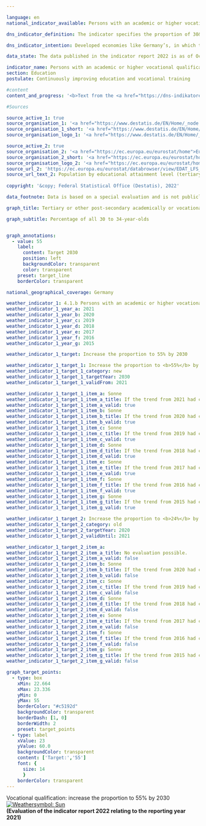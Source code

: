 ```yaml
---

language: en    
national_indicator_available: Persons with an academic or higher vocational qualification    

dns_indicator_definition: The indicator specifies the proportion of 30&nbsp;to 34-year-olds who hold a certificate from the tertiary education sector (levels 5&nbsp;to 8&nbsp;of <abbr title="International Standard Classification of Education">ISCED</abbr> 2011) or a post-secondary non-tertiary certificate (<abbr title="International Standard Classification of Education">ISCED</abbr> level 4).    

dns_indicator_intention: Developed economies like Germany’s, in which the service sector and the demand for knowledge and expertise are becoming increasingly important, need a highly skilled labour force. According to the updated national sustainable development targets, 55% of 30&nbsp;to 34-year-olds are to possess a tertiary or other post-secondary qualification by 2030.    

data_state: The data published in the indicator report 2022 is as of Oct 31 2022. The data shown on this platform is updated regularly, so that more current data may be available online than published in the <a href="https://dns-indikatoren.de/assets/publications/reports/en/2022.pdf">indicator report 2022</a>.    

indicator_name: Persons with an academic or higher vocational qualification    
section: Education    
postulate: Continuously improving education and vocational training    

#content     
content_and_progress: '<b>Text from the <a href="https://dns-indikatoren.de/assets/publications/reports/en/2021.pdf">Indicator Report 2021&nbsp;</a></b><br><br>The definition of the indicator is linked to the tradition of a dual system of vocational training in Germany. Besides the tertiary diplomas awarded by universities, universities of applied sciences, colleges of public administration, vocational academies, technical colleges and specialised academies and master craftsmen’s and technician’s diplomas, there are numerous post-secondary non-tertiary certificates nationwide. In general terms, these include all certificates awarded on completion of post-Abitur vocational courses but also qualifications in health professions obtained by students who do not have an Abitur, for example on completion of training as a medical laboratory technician.<br><br>The International Standard Classification of Education (<abbr title="International Standard Classification of Education">ISCED</abbr>) serves as the basis for international comparison of statistics and indicators regarding educational certificates. Certificates regarded as equivalents are assigned to the same <abbr title="International Standard Classification of Education">ISCED</abbr> level. The indicator therefore covers both the tertiary diplomas corresponding to <abbr title="International Standard Classification of Education">ISCED</abbr> levels 5&nbsp;to 8&nbsp;and the post-secondary non-tertiary certificates corresponding to <abbr title="International Standard Classification of Education">ISCED</abbr> level 4.<br><br>The data used for the indicator are obtained from the microcensus, which is based on an annual sample survey covering 1% of the population. Additional information is provided by the higher education statistics, which are likewise compiled by the Federal Statistical Office.<br><br>From 33.4% in 1999, the indicator rose 17.1&nbsp;percentage points to 50.5% by 2019. If the average growth rate of the last five reference years is maintained, the target value of 55% could be achieved considerably earlier than 2030. The relation between the gender-specific percentages has changed over time. In 1999, the indicator for men was 3.8&nbsp;percentage points higher than for women. In 2006, the values were the same for both sexes. Since 2007, the percentage of women with a tertiary or post-secondary non-tertiary qualification has been higher that of men. If the average trend of the past five reference years is examined for these figures too, it emerges that the proportion of women qualified to these levels, having reached 54.4% in 2019, could already overachieve the 55% target in 2020. While the proportion of men, which was 46.8% in 2019, would reach the target a good bit later. <br><br>In many other countries there are no post-secondary non-tertiary qualifications. For this reason, the indicator used for the Europe 2020&nbsp;strategy of the European Union is more narrowly defined and takes only tertiary diplomas (<abbr title="International Standard Classification of Education">ISCED</abbr> levels 5&nbsp;to 8) into account.<br><br>Following a steady increase since 2005, the indicator for the <abbr title="European Union consisting of 28&nbsp;member states">EU-28</abbr>&nbsp;reached a total of 41.6% in 2019. When this more narrowly defined indicator is applied to Germany, the figure for 2019&nbsp;comes to 35.5%, which is 6.1&nbsp;percentage points below the <abbr title="European Union">EU</abbr> value. In 2019, the proportion of women, at 36.0%, was slightly higher than that of men (35.1%).<br><br>The total number of graduates of institutions of higher education in 2019&nbsp;was 512,285. This was more than twice as many as in 1999. They included 131,989&nbsp;engineering graduates (three times as many as in 1999) and 55,555&nbsp;graduates in mathematics and science (70.7&nbsp;% more than in 1999).'    

#Sources    

source_active_1: true
source_organisation_1: '<a href="https://www.destatis.de/EN/Home/_node.html">Federal Statistical Office</a>'
source_organisation_1_short: '<a href="https://www.destatis.de/EN/Home/_node.html" target="_blank">Federal Statistical Office</a>'
source_organisation_logo_1: '<a href="https://www.destatis.de/EN/Home/_node.html" target="_blank"><img src="https://dnsUpgradeEnvironment.github.io/dns-indicators/public/OrgImgEn/destatis.png" alt="Federal Statistical Office" title=" Click here to visit the homepage of the organizationFederal Statistical Office" style="height:60px; width:148px; border: transparent"/></a>'

source_active_2: true
source_organisation_2: '<a href="https://ec.europa.eu/eurostat/home">Eurostat</a>'
source_organisation_2_short: '<a href="https://ec.europa.eu/eurostat/home" target="_blank">Eurostat</a>'
source_organisation_logo_2: '<a href="https://ec.europa.eu/eurostat/home" target="_blank"><img src="https://dnsUpgradeEnvironment.github.io/dns-indicators/public/OrgImgEn/eurostat.png" alt="Eurostat" title=" Click here to visit the homepage of the organizationEurostat" style="height:60px; width:148px; border: transparent"/></a>'
source_url_2: 'https://ec.europa.eu/eurostat/databrowser/view/EDAT_LFS_9912__custom_3201014/default/table?lang=en'
source_url_text_2: Population by educational attainment level (tertiary education only) - Eurostat table [edat_lfs_9912]
    
copyright: '&copy; Federal Statistical Office (Destatis), 2022'    

data_footnote: Data is based on a special evaluation and is not publicly available.    

graph_title: Tertiary or other post-secondary academically or vocational qualified persons    

graph_subtitle: Percentage of all 30 to 34-year-olds    


graph_annotations:
  - value: 55
    label:
      content: Target 2030
      position: left
      backgroundColor: transparent
      color: transparent
    preset: target_line
    borderColor: transparent        

national_geographical_coverage: Germany    

weather_indicator_1: 4.1.b Persons with an academic or higher vocational qualification (30 to 34-year-olds with a tertiary or post-secondary non-tertiary level of education)
weather_indicator_1_year_a: 2021
weather_indicator_1_year_b: 2020
weather_indicator_1_year_c: 2019
weather_indicator_1_year_d: 2018
weather_indicator_1_year_e: 2017
weather_indicator_1_year_f: 2016
weather_indicator_1_year_g: 2015

weather_indicator_1_target: Increase the proportion to 55% by 2030

weather_indicator_1_target_1: Increase the proportion to <b>55%</b> by <b>2030</b>
weather_indicator_1_target_1_category: new
weather_indicator_1_target_1_targetYear: 2030
weather_indicator_1_target_1_validFrom: 2021

weather_indicator_1_target_1_item_a: Sonne
weather_indicator_1_target_1_item_a_title: If the trend from 2021 had continued, the target value would have been reached or missed by less than 5% of the difference between the target value and the value at that time.
weather_indicator_1_target_1_item_a_valid: true
weather_indicator_1_target_1_item_b: Sonne
weather_indicator_1_target_1_item_b_title: If the trend from 2020 had continued, the target value would have been reached or missed by less than 5% of the difference between the target value and the value at that time.
weather_indicator_1_target_1_item_b_valid: true
weather_indicator_1_target_1_item_c: Sonne
weather_indicator_1_target_1_item_c_title: If the trend from 2019 had continued, the target value would have been reached or missed by less than 5% of the difference between the target value and the value at that time.
weather_indicator_1_target_1_item_c_valid: true
weather_indicator_1_target_1_item_d: Sonne
weather_indicator_1_target_1_item_d_title: If the trend from 2018 had continued, the target value would have been reached or missed by less than 5% of the difference between the target value and the value at that time.
weather_indicator_1_target_1_item_d_valid: true
weather_indicator_1_target_1_item_e: Sonne
weather_indicator_1_target_1_item_e_title: If the trend from 2017 had continued, the target value would have been reached or missed by less than 5% of the difference between the target value and the value at that time.
weather_indicator_1_target_1_item_e_valid: true
weather_indicator_1_target_1_item_f: Sonne
weather_indicator_1_target_1_item_f_title: If the trend from 2016 had continued, the target value would have been reached or missed by less than 5% of the difference between the target value and the value at that time.
weather_indicator_1_target_1_item_f_valid: true
weather_indicator_1_target_1_item_g: Sonne
weather_indicator_1_target_1_item_g_title: If the trend from 2015 had continued, the target value would have been reached or missed by less than 5% of the difference between the target value and the value at that time.
weather_indicator_1_target_1_item_g_valid: true

weather_indicator_1_target_2: Increase the proportion to <b>24%</b> by <b>2020</b>
weather_indicator_1_target_2_category: old
weather_indicator_1_target_2_targetYear: 2020
weather_indicator_1_target_2_validUntil: 2021

weather_indicator_1_target_2_item_a: 
weather_indicator_1_target_2_item_a_title: No evaluation possible.
weather_indicator_1_target_2_item_a_valid: false
weather_indicator_1_target_2_item_b: Sonne
weather_indicator_1_target_2_item_b_title: If the trend from 2020 had continued, the target value would have been reached or missed by less than 5% of the difference between the target value and the value at that time.
weather_indicator_1_target_2_item_b_valid: false
weather_indicator_1_target_2_item_c: Sonne
weather_indicator_1_target_2_item_c_title: If the trend from 2019 had continued, the target value would have been reached or missed by less than 5% of the difference between the target value and the value at that time.
weather_indicator_1_target_2_item_c_valid: false
weather_indicator_1_target_2_item_d: Sonne
weather_indicator_1_target_2_item_d_title: If the trend from 2018 had continued, the target value would have been reached or missed by less than 5% of the difference between the target value and the value at that time.
weather_indicator_1_target_2_item_d_valid: false
weather_indicator_1_target_2_item_e: Sonne
weather_indicator_1_target_2_item_e_title: If the trend from 2017 had continued, the target value would have been reached or missed by less than 5% of the difference between the target value and the value at that time.
weather_indicator_1_target_2_item_e_valid: false
weather_indicator_1_target_2_item_f: Sonne
weather_indicator_1_target_2_item_f_title: If the trend from 2016 had continued, the target value would have been reached or missed by less than 5% of the difference between the target value and the value at that time.
weather_indicator_1_target_2_item_f_valid: false
weather_indicator_1_target_2_item_g: Sonne
weather_indicator_1_target_2_item_g_title: If the trend from 2015 had continued, the target value would have been reached or missed by less than 5% of the difference between the target value and the value at that time.
weather_indicator_1_target_2_item_g_valid: false    

graph_target_points:
  - type: box
    xMin: 22.664
    xMax: 23.336
    yMin: 0
    yMax: 55
    borderColor: "#c5192d"
    backgroundColor: transparent
    borderDash: [1, 0]
    borderWidth: 2
    preset: target_points
  - type: label
    xValue: 23
    yValue: 60.0
    backgroundColor: transparent
    content: ['Target:','55']
    font: {
      size: 14
      }
    borderColor: transparent    
---
```



<div>
  <div class="my-header">
    <label class="default">Vocational qualification: increase the proportion to 55% by 2030
      <a href="https://dnsUpgradeEnvironment.github.io/dns-indicators/en/status"><img src="https://g205sdgs.github.io/sdg-indicators/public/Wettersymbole/Sonne.png" title="If the trend from 2021 had continued, the target value would have been reached or missed by less than 5% of the difference between the target value and the value at that time." alt="Weathersymbol: Sun"/>
      </a>
    </label>
  </div>
</div>
<div class="my-header-note">
  <label class="default"><b>(Evaluation of the indicator report 2022 relating to the reporting year 2021)
  </b></label>
</div>